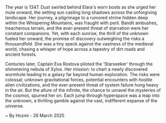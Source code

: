 
The year is 1347.  Dust swirled behind Elara's worn boots as she urged her mule onward, the setting sun casting long shadows across the unforgiving landscape.  Her journey, a pilgrimage to a rumored shrine hidden deep within the Whispering Mountains, was fraught with peril.  Bandit ambushes, treacherous terrain, and the ever-present threat of starvation were her constant companions. Yet, with each sunrise, the thrill of the unknown fueled her onward, the promise of discovery outweighing the risks a thousandfold.  She was a tiny speck against the vastness of the medieval world, chasing a whisper of hope across a tapestry of dirt roads and ancient forests.


Centuries later, Captain Eva Rostova piloted the 'Starseeker' through the shimmering nebula of Xylos.  Her mission: to chart a newly discovered wormhole leading to a galaxy far beyond human exploration.  The risks were colossal; unknown gravitational forces, potential encounters with hostile alien civilizations, and the ever-present threat of system failure hung heavy in the air.  But the allure of the infinite, the chance to unravel the mysteries of the cosmos, spurred her on.  Each jump through hyperspace was a leap into the unknown, a thrilling gamble against the vast, indifferent expanse of the universe.

~ By Hozmi - 26 March 2025
